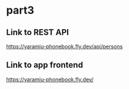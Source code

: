 # part3

## Link to REST API

https://yaramiu-phonebook.fly.dev/api/persons

## Link to app frontend

https://yaramiu-phonebook.fly.dev/

